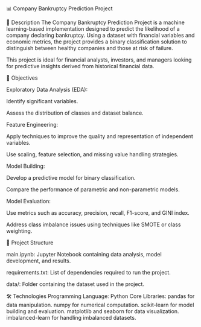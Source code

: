 📊 Company Bankruptcy Prediction Project

📝 Description
The Company Bankruptcy Prediction Project is a machine learning-based implementation designed to predict the likelihood of a company declaring bankruptcy. 
Using a dataset with financial variables and economic metrics, the project provides a binary classification solution to distinguish between healthy companies and those at risk of failure.

This project is ideal for financial analysts, investors, and managers looking for predictive insights derived from historical financial data.


🎯 Objectives

Exploratory Data Analysis (EDA):

Identify significant variables.

Assess the distribution of classes and dataset balance.

Feature Engineering:

Apply techniques to improve the quality and representation of independent variables.

Use scaling, feature selection, and missing value handling strategies.


Model Building:

Develop a predictive model for binary classification.

Compare the performance of parametric and non-parametric models.

Model Evaluation:

Use metrics such as accuracy, precision, recall, F1-score, and GINI index.

Address class imbalance issues using techniques like SMOTE or class weighting.


📂 Project Structure

main.ipynb: Jupyter Notebook containing data analysis, model development, and results.

requirements.txt: List of dependencies required to run the project.

data/: Folder containing the dataset used in the project.

🛠️ Technologies
Programming Language: Python
Core Libraries:
pandas for data manipulation.
numpy for numerical computation.
scikit-learn for model building and evaluation.
matplotlib and seaborn for data visualization.
imbalanced-learn for handling imbalanced datasets.
